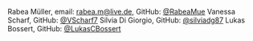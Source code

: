 Rabea Müller, email: rabea.m@live.de, GitHub: [@RabeaMue](https://github.com/RabeaMue)
Vanessa Scharf, GitHub: [@VScharf7](https://github.com/VScharf7)
Silvia Di Giorgio, GitHub: [@silviadg87](https://github.com/silviadg87)
Lukas Bossert, GitHub: [@LukasCBossert](https://github.com/LukasCBossert)
